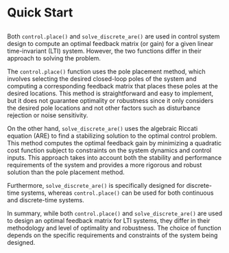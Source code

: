 # Quick Start

## 
Both `control.place()` and `solve_discrete_are()` are used in control system design to compute an optimal feedback matrix (or gain) for a given linear time-invariant (LTI) system. However, the two functions differ in their approach to solving the problem.

The `control.place()` function uses the pole placement method, which involves selecting the desired closed-loop poles of the system and computing a corresponding feedback matrix that places these poles at the desired locations. This method is straightforward and easy to implement, but it does not guarantee optimality or robustness since it only considers the desired pole locations and not other factors such as disturbance rejection or noise sensitivity.

On the other hand, `solve_discrete_are()` uses the algebraic Riccati equation (ARE) to find a stabilizing solution to the optimal control problem. This method computes the optimal feedback gain by minimizing a quadratic cost function subject to constraints on the system dynamics and control inputs. This approach takes into account both the stability and performance requirements of the system and provides a more rigorous and robust solution than the pole placement method.

Furthermore, `solve_discrete_are()` is specifically designed for discrete-time systems, whereas `control.place()` can be used for both continuous and discrete-time systems. 

In summary, while both `control.place()` and `solve_discrete_are()` are used to design an optimal feedback matrix for LTI systems, they differ in their methodology and level of optimality and robustness. The choice of function depends on the specific requirements and constraints of the system being designed.